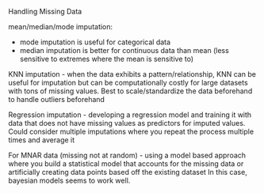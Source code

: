 Handling Missing Data

mean/median/mode imputation: 
- mode imputation is useful for categorical data
- median imputation is better for continuous data than mean (less sensitive to extremes where the mean is sensitive to)

KNN imputation - when the data exhibits a pattern/relationship, KNN can be useful for imputation but can be computationally costly for large datasets with tons of missing values. Best to scale/standardize the data beforehand to handle outliers beforehand

Regression imputation - developing a regression model and training it with data that does not have missing values as predictors for imputed values. Could consider multiple imputations where you repeat the process multiple times and average it

For MNAR data (missing not at random) - using a model based approach where you build a statistical model that accounts for the missing data or artificially creating data points based off the existing dataset
In this case, bayesian models seems to work well.

